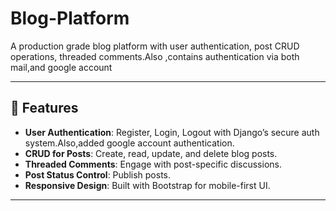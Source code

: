 # Blog-Platform
A production grade blog platform with user authentication, post CRUD operations, threaded comments.Also ,contains authentication via both mail,and google account

---

## 🚀 Features

- **User Authentication**: Register, Login, Logout with Django’s secure auth system.Also,added google account authentication.
- **CRUD for Posts**: Create, read, update, and delete blog posts.
- **Threaded Comments**: Engage with post-specific discussions.
- **Post Status Control**: Publish posts.
- **Responsive Design**: Built with Bootstrap for mobile-first UI.

---

